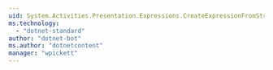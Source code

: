 ```yaml
---
uid: System.Activities.Presentation.Expressions.CreateExpressionFromStringCallback
ms.technology: 
  - "dotnet-standard"
author: "dotnet-bot"
ms.author: "dotnetcontent"
manager: "wpickett"
---
```

